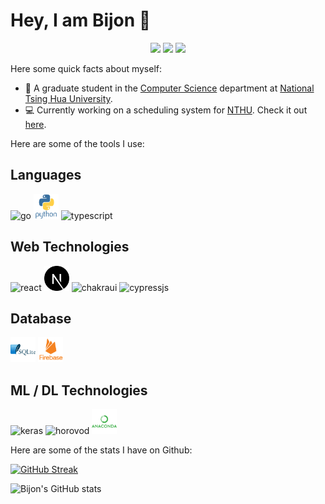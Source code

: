 # Hey, I am Bijon 👋

<p align="center">
<a target="_blank" href="https://bsraya.com/"><img src="https://img.shields.io/badge/-WEB-6B46C1?style=for-the-badge&logo=Next.js&logoColor=white"></img></a>	
<a target="_blank" href="https://www.linkedin.com/in/bijonsetyawan/"><img src="https://img.shields.io/badge/-LinkedIn-0077B5?style=for-the-badge&logo=Linkedin&logoColor=white"></img></a>
<a target="_blank" href="mailto:nathan.setyawan96@gmail.com"><img src="https://img.shields.io/badge/-Gmail-D14836?style=for-the-badge&logo=Gmail&logoColor=white"></img></a>
</p>

Here some quick facts about myself:

* 🏫 A graduate student in the [Computer Science](https://dcs.site.nthu.edu.tw/) department at [National Tsing Hua University](https://www.nthu.edu.tw/).
* 💻 Currently working on a scheduling system for [NTHU](https://www.nthu.edu.tw/). Check it out [here](https://github.com/bsraya/schedulearn).

Here are some of the tools I use:

<h2>Languages</h2>

<span>
<img src="https://www.vectorlogo.zone/logos/golang/golang-icon.svg" alt="go" width="40" height="40" />
<img src="https://raw.githubusercontent.com/devicons/devicon/master/icons/python/python-original-wordmark.svg" alt="python" width="40" height="40" />
<img src="https://www.vectorlogo.zone/logos/typescriptlang/typescriptlang-icon.svg" alt="typescript" width="40" height="40" />
</span>

<h2>Web Technologies</h2>
<span>
<img src="https://www.vectorlogo.zone/logos/reactjs/reactjs-icon.svg" alt="react" width="40" height="40" />
<img src="https://raw.githubusercontent.com/devicons/devicon/master/icons/nextjs/nextjs-original.svg" alt="nextjs" width="40" height="40" />
<img src="https://raw.githubusercontent.com/get-icon/geticon/master/icons/chakra-icon.svg" alt="chakraui" width="40" height="40" />
<img src="https://raw.githubusercontent.com/simple-icons/simple-icons/master/icons/cypress.svg" alt="cypressjs" width="40" height="40" />
</span>

<h2>Database</h2>
<span>
<img src="https://raw.githubusercontent.com/devicons/devicon/master/icons/sqlite/sqlite-original-wordmark.svg" alt="sqlite" width="40" height="40" />
<img src="https://raw.githubusercontent.com/devicons/devicon/master/icons/firebase/firebase-plain-wordmark.svg" alt="firebase" width="40" height="40" />
</span>

<h2>ML / DL Technologies</h2>
<span>
<img src="https://raw.githubusercontent.com/valohai/ml-logos/master/keras.svg" alt="keras" width="40" height="40" />
<img src="https://user-images.githubusercontent.com/16640218/34506318-84d0c06c-efe0-11e7-8831-0425772ed8f2.png" alt="horovod" width="40" height="40" />
<img src="https://raw.githubusercontent.com/devicons/devicon/master/icons/anaconda/anaconda-original-wordmark.svg" alt="anaconda" width="40" height="40" />
</span>

<br>

Here are some of the stats I have on Github:

[![GitHub Streak](https://github-readme-streak-stats.herokuapp.com/?user=bsraya&theme=dark&hide_border=true)](https://git.io/streak-stats)

![Bijon's GitHub stats](https://github-readme-stats.vercel.app/api?username=bsraya&theme=radical&hide_border=true)